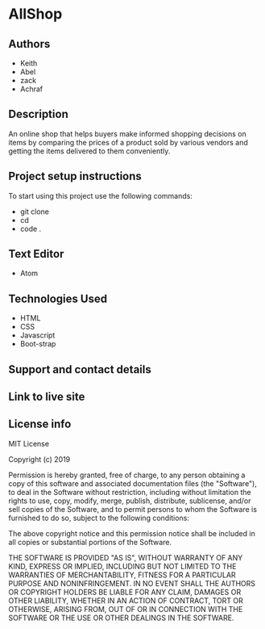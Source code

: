 # AllShop
## Authors
* Keith
* Abel
* zack
* Achraf
## Description
An online shop that helps buyers make informed shopping decisions on items by comparing the prices of a product sold by various vendors and getting the items delivered to them conveniently.
## Project setup instructions
To start using this project use the following commands:
* git clone 
* cd 
* code .
## Text Editor
* Atom
## Technologies Used
* HTML
* CSS
* Javascript
* Boot-strap
## Support and contact details

## Link to live site

## License info
MIT License

Copyright (c) 2019 

Permission is hereby granted, free of charge, to any person obtaining a copy of this software and associated documentation files (the "Software"), to deal in the Software without restriction, including without limitation the rights to use, copy, modify, merge, publish, distribute, sublicense, and/or sell copies of the Software, and to permit persons to whom the Software is furnished to do so, subject to the following conditions:

The above copyright notice and this permission notice shall be included in all copies or substantial portions of the Software.

THE SOFTWARE IS PROVIDED "AS IS", WITHOUT WARRANTY OF ANY KIND, EXPRESS OR IMPLIED, INCLUDING BUT NOT LIMITED TO THE WARRANTIES OF MERCHANTABILITY, FITNESS FOR A PARTICULAR PURPOSE AND NONINFRINGEMENT. IN NO EVENT SHALL THE AUTHORS OR COPYRIGHT HOLDERS BE LIABLE FOR ANY CLAIM, DAMAGES OR OTHER LIABILITY, WHETHER IN AN ACTION OF CONTRACT, TORT OR OTHERWISE, ARISING FROM, OUT OF OR IN CONNECTION WITH THE SOFTWARE OR THE USE OR OTHER DEALINGS IN THE SOFTWARE.
